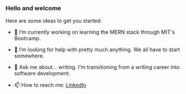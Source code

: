 ### Hello and welcome

<!--
**heatherbenton/heatherbenton** is a ✨ _special_ ✨ repository because its `README.md` (this file) appears on your GitHub profile.
-->

Here are some ideas to get you started:

- 🔭 I’m currently working on learning the MERN stack through MIT's Bootcamp.

- 🤔 I’m looking for help with pretty much anything. We all have to start somewhere.

- 💬 Ask me about... writing. I'm transitioning from a writing career into software development.

- 📫 How to reach me: [LinkedIn](https://www.linkedin.com/in/heatherlbenton/)


